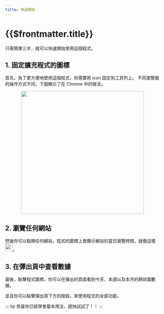 ```yaml
---
title: 快速開始
---
```


# {{$frontmatter.title}}

只需簡單三步，就可以快速開始使用這個程式。

## 1. 固定擴充程式的圖標

首先，為了更方便地使用這個程式，你需要將 icon 固定到工具列上。 不同瀏覽器的操作方式不同，下圖顯示了在 Chrome 中的做法。

<div style="display: flex; justify-content: center;">
    <img src="/images/pin.png" width=400 />
</div>

## 2. 瀏覽任何網站

然後你可以點開任何網站，程式的圖標上會顯示網站的當日瀏覽時間，就像這樣 <img src="/images/beating.gif" style="display: inline-block;height: 24px;"/>。

## 3. 在彈出頁中查看數據

最後，點擊程式圖標，你可以在彈出的頁面看到今天、本週以及本月的餅狀圖數據。

並且你可以點擊彈出頁下方的按鈕，來使用程式的全部功能。

::: tip
恭喜你已經學會基本用法，趕快試試了！！
:::
